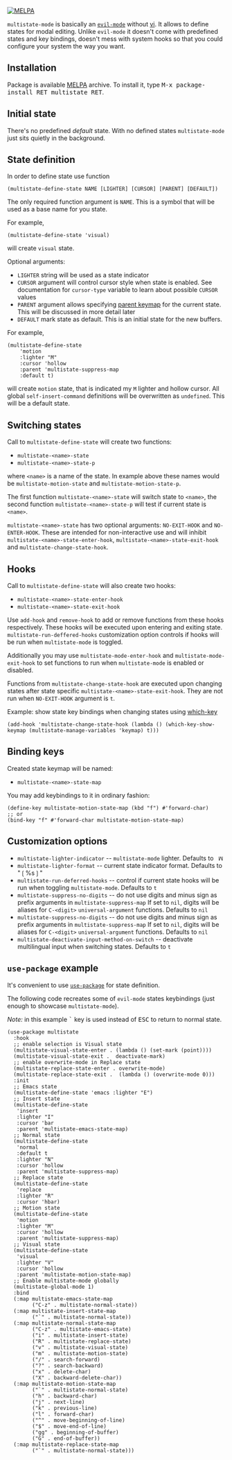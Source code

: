 [![MELPA](https://melpa.org/packages/multistate-badge.svg)](https://melpa.org/#/multistate)

`multistate-mode` is basically an [`evil-mode`](https://github.com/emacs-evil/evil) without
[vi](https://www.vim.org/).
It allows to define states for modal editing.
Unlike `evil-mode` it doesn't come with predefined states and key bindings, doesn't mess with system
hooks so that you could configure your system the way you want.

## Installation ##

Package is available [MELPA](https://melpa.org/#/) archive.
To install it, type <kbd>M-x package-install RET multistate RET</kbd>.

## Initial state ##

There's no predefined *default* state.
With no defined states `multistate-mode` just sits quietly in the background.

## State definition ##

In order to define state use function

```emacs-lisp
(multistate-define-state NAME [LIGHTER] [CURSOR] [PARENT] [DEFAULT])
```

The only required function argument is `NAME`.
This is a symbol that will be used as a base name for you state.

For example,

```emacs-lisp
(multistate-define-state 'visual)
```

will create `visual` state.

Optional arguments:

* `LIGHTER` string will be used as a state indicator
* `CURSOR` argument will control cursor style when state is enabled. See documentation for
`cursor-type` variable to learn about possible `CURSOR` values
* `PARENT` argument allows specifying [parent
keymap](https://www.gnu.org/software/emacs/manual/html_node/elisp/Inheritance-and-Keymaps.html#Inheritance-and-Keymaps)
for the current state. This will be discussed in more detail later
* `DEFAULT` mark state as default. This is an initial state for the new buffers.

For example,

```emacs-lisp
(multistate-define-state
    'motion
    :lighter "M"
    :cursor 'hollow
    :parent 'multistate-suppress-map
	:default t)
```

will create `motion` state, that is indicated my `M` lighter and hollow cursor.
All global `self-insert-command` definitions will be overwritten as `undefined`.
This will be a default state.

## Switching states ##

Call to `multistate-define-state` will create two functions:

* `multistate-<name>-state`
* `multistate-<name>-state-p`

where `<name>` is a name of the state.
In example above these names would be `multistate-motion-state` and `multistate-motion-state-p`.

The first function `multistate-<name>-state` will switch state to `<name>`, the second function
`multistate-<name>-state-p` will test if current state is `<name>`.

`multistate-<name>-state` has two optional arguments: `NO-EXIT-HOOK` and `NO-ENTER-HOOK`.
These are intended for non-interactive use and will inhibit `multistate-<name>-state-enter-hook`,
`multistate-<name>-state-exit-hook` and `multistate-change-state-hook`.

## Hooks ##

Call to `multistate-define-state` will also create two hooks:

* `multistate-<name>-state-enter-hook`
* `multistate-<name>-state-exit-hook`

Use `add-hook` and `remove-hook` to add or remove functions from these hooks respectively.
These hooks will be executed upon entering and exiting state.
`multistate-run-deffered-hooks` customization option controls if hooks will be run when
`multistate-mode` is toggled.

Additionally you may use `multistate-mode-enter-hook` and `multistate-mode-exit-hook` to set
functions to run when `multistate-mode` is enabled or disabled.

Functions from `multistate-change-state-hook` are executed upon changing states after state
specific `multistate-<name>-state-exit-hook`.
They are not run when `NO-EXIT-HOOK` argument is `t`.

Example: show state key bindings when changing states using
[which-key](https://github.com/justbur/emacs-which-key)

```emacs-lisp
(add-hook 'multistate-change-state-hook (lambda () (which-key-show-keymap (multistate-manage-variables 'keymap) t)))
```

## Binding keys ##

Created state keymap will be named:

* `multistate-<name>-state-map`

You may add keybindings to it in ordinary fashion:

```emacs-lisp
(define-key multistate-motion-state-map (kbd "f") #'forward-char)
;; or
(bind-key "f" #'forward-char multistate-motion-state-map)
```

## Customization options ##

* `multistate-lighter-indicator` -- `multistate-mode` lighter. Defaults to ` ꟽ`
* `multistate-lighter-format` -- current state indicator format. Defaults to "❲%s❳"
* `multistate-run-deferred-hooks` -- control if current state hooks will be run when toggling
  `multistate-mode`. Defaults to `t`
* `multistate-suppress-no-digits`  -- do not use digits and minus sign as prefix arguments in
  `multistate-suppress-map` If set to `nil`, digits will be aliases for `C-<digit>`
  `universal-argument` functions. Defaults to `nil`
* `multistate-suppress-no-digits`  -- do not use digits and minus sign as prefix arguments in
  `multistate-suppress-map` If set to `nil`, digits will be aliases for `C-<digit>`
  `universal-argument` functions. Defaults to `nil`
* `multistate-deactivate-input-method-on-switch` -- deactivate multilingual input when switching
  states. Defaults to `t`

## `use-package` example ##

It's convenient to use [`use-package`](https://github.com/jwiegley/use-package) for state
definition.

The following code recreates some of `evil-mode` states keybindings (just enough to showcase
`multistate-mode`).

*Note:* in this example <kbd>`</kbd> key is used instead of <kbd>ESC</kbd> to return to normal state.

```emacs-lisp
(use-package multistate
  :hook
  ;; enable selection is Visual state
  (multistate-visual-state-enter . (lambda () (set-mark (point))))
  (multistate-visual-state-exit .  deactivate-mark)
  ;; enable overwrite-mode in Replace state
  (multistate-replace-state-enter . overwrite-mode)
  (multistate-replace-state-exit .  (lambda () (overwrite-mode 0)))
  :init
  ;; Emacs state
  (multistate-define-state 'emacs :lighter "E")
  ;; Insert state
  (multistate-define-state
   'insert
   :lighter "I"
   :cursor 'bar
   :parent 'multistate-emacs-state-map)
  ;; Normal state
  (multistate-define-state
   'normal
   :default t
   :lighter "N"
   :cursor 'hollow
   :parent 'multistate-suppress-map)
  ;; Replace state
  (multistate-define-state
   'replace
   :lighter "R"
   :cursor 'hbar)
  ;; Motion state
  (multistate-define-state
   'motion
   :lighter "M"
   :cursor 'hollow
   :parent 'multistate-suppress-map)
  ;; Visual state
  (multistate-define-state
   'visual
   :lighter "V"
   :cursor 'hollow
   :parent 'multistate-motion-state-map)
  ;; Enable multistate-mode globally
  (multistate-global-mode 1)
  :bind
  (:map multistate-emacs-state-map
        ("C-z" . multistate-normal-state))
  (:map multistate-insert-state-map
        ("`" . multistate-normal-state))
  (:map multistate-normal-state-map
        ("C-z" . multistate-emacs-state)
        ("i" . multistate-insert-state)
        ("R" . multistate-replace-state)
        ("v" . multistate-visual-state)
        ("m" . multistate-motion-state)
        ("/" . search-forward)
        ("?" . search-backward)
        ("x" . delete-char)
        ("X" . backward-delete-char))
  (:map multistate-motion-state-map
        ("`" . multistate-normal-state)
        ("h" . backward-char)
        ("j" . next-line)
        ("k" . previous-line)
        ("l" . forward-char)
        ("^" . move-beginning-of-line)
        ("$" . move-end-of-line)
        ("gg" . beginning-of-buffer)
        ("G" . end-of-buffer))
  (:map multistate-replace-state-map
        ("`" . multistate-normal-state)))
```
